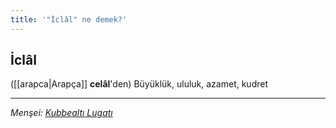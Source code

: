 ```yaml
---
title: '"İclâl" ne demek?'
---
```


## İclâl
([[arapca|Arapça]] **celâl**'den) Büyüklük, ululuk, azamet, kudret

---
*Menşei: [Kubbealtı Lugatı](https://www.lugatim.com/s/İclâl)*